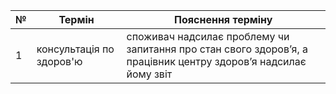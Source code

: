 | № | Термін                                 | Пояснення терміну                                                                                                          	|
|---|-------------------------------|-------------------------------------------------------------------------------------------------------------------------------|
| 1 | консультація по здоров'ю |  споживач надсилає проблему чи запитання про стан свого здоров’я, а працівник центру здоров’я надсилає йому звіт  |
